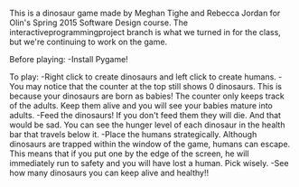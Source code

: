 This is a dinosaur game made by Meghan Tighe and Rebecca Jordan for Olin's Spring 2015 Software Design course. The interactiveprogrammingproject branch is what we turned in for the class, but we're continuing to work on the game.

Before playing:
-Install Pygame!

To play:
-Right click to create dinosaurs and left click to create humans.
-You may notice that the counter at the top still shows 0 dinosaurs. This is because your dinosaurs are born as babies! The counter only keeps track of the adults. Keep them alive and you will see your babies mature into adults.
-Feed the dinosaurs! If you don't feed them they will die. And that would be sad. You can see the hunger level of each dinosaur in the health bar that travels below it.
-Place the humans strategically. Although dinosaurs are trapped within the window of the game, humans can escape. This means that if you put one by the edge of the screen, he will immediately run to safety and you will have lost a human. Pick wisely.
-See how many dinosaurs you can keep alive and healthy!!
